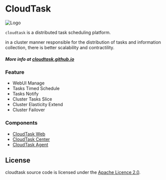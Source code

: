 # CloudTask

![Logo](https://avatars0.githubusercontent.com/u/28881302?s=150&v=4)

`cloudtask` is a distributed task scheduling platform.

in a cluster manner responsible for the distribution of tasks and information collection, there is better scalability and contractility.
##### More info at [cloudtask.github.io](https://cloudtask.github.io/cloudtask)

### Feature   
* WebUI Manage
* Tasks Timed Schedule
* Tasks Notify
* Cluster Tasks Slice
* Cluster Elasticity Extend
* Cluster Failover 

### Components

* [CloudTask Web](https://github.com/cloudtask/cloudtask-web)
* [CloudTask Center](https://github.com/cloudtask/cloudtask-center)
* [CloudTask Agent](https://github.com/cloudtask/cloudtask-agent)

## License

cloudtask source code is licensed under the [Apache Licence 2.0](http://www.apache.org/licenses/LICENSE-2.0.html).   
